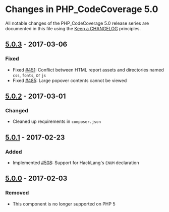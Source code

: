 # Changes in PHP_CodeCoverage 5.0

All notable changes of the PHP_CodeCoverage 5.0 release series are documented in this file using the [Keep a CHANGELOG](http://keepachangelog.com/) principles.

## [5.0.3] - 2017-03-06

### Fixed

* Fixed [#451](https://github.com/sebastianbergmann/php-code-coverage/pull/451): Conflict between HTML report assets and directories named `css`, `fonts`, or `js`
* Fixed [#485](https://github.com/sebastianbergmann/php-code-coverage/issues/485): Large popover contents cannot be viewed

## [5.0.2] - 2017-03-01

### Changed

* Cleaned up requirements in `composer.json`

## [5.0.1] - 2017-02-23

### Added

* Implemented [#508](https://github.com/sebastianbergmann/php-code-coverage/pull/508): Support for HackLang's `ENUM` declaration

## [5.0.0] - 2017-02-03

### Removed

* This component is no longer supported on PHP 5

[5.0.3]: https://github.com/sebastianbergmann/php-code-coverage/compare/5.0.2...5.0.3
[5.0.2]: https://github.com/sebastianbergmann/php-code-coverage/compare/5.0.1...5.0.2
[5.0.1]: https://github.com/sebastianbergmann/php-code-coverage/compare/5.0.0...5.0.1
[5.0.0]: https://github.com/sebastianbergmann/php-code-coverage/compare/4.0...5.0.0

